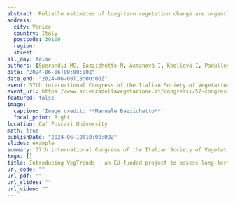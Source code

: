 ```yaml
---
abstract: Reliable estimates of long-term vegetation change are urgently needed as a benchmark for monitoring and reporting on the conservation status of terrestrial habitats, as well as to plan and undertake effective conservation measures. We introduce the EU-funded project VegTrends (“Assessing long-term trends in vegetation and evaluating protected areas effectiveness”) and illustrate results from its first work package. Building on an unprecedented number of previously-disconnected datasets now included in the ReSurveyEurope database, we assessed compositional shifts characterising the vegetation of European open habitats in the last decades. Besides quantifying community-level changes in taxonomic, functional and phylogenetic diversity metrics, we tracked trends in the occurrence and cover of individual species. We also identified the driving mechanisms (species gain vs loss) and tested for the exceptionality of observed changes. Our results suggest that, in the last decades, European open habitats underwent important changes in all the analysed diversity facets, with notable differences across vegetation types. At the community level, most habitats have experienced considerable shifts in both species composition and dominance structure, in most cases driven by species loss. Significant changes were also detected at the level of individual species. Although trends differed across vegetation types, our findings indicate an overall increase in generalist and competitive species at the expense of habitat specialists. While offering unprecedented insights into long-term vegetation dynamics at the European scale, our results highlight the importance of temporal analysis for an effective and targeted biodiversity conservation.
address:
  city: Venice
  country: Italy
  postcode: 30100
  region:
  street:
all_day: false
authors: [Sperandii MG, Bazzichetto M, Axmanová I, Knollová I, Padullés Cubino J, Damasceno G, Lososová Z, Barták V, Essl F, Bruelheide H, ReSurveyEurope data contributors, Chytrý M]
date: "2024-06-06T09:00:00Z"
date_end: "2024-06-08T18:00:00Z"
event: 57th international Congress of the Italian Society of Vegetation Science - Vegetation science in the era of nature restoration.
event_url: https://www.scienzadellavegetazione.it/congressi/57-congresso/
featured: false
image:
  caption: 'Image credit: **Manuele Bazzichetto**'
  focal_point: Right
location: Ca' Foscari University
math: true
publishDate: "2024-06-10T10:00:00Z"
slides: example
summary: 57th international Congress of the Italian Society of Vegetation Science - Vegetation science in the era of nature restoration. 06-08 June 2024, Venice, Italy.
tags: []
title: Introducing VegTrends - an EU-funded project to assess long-term trends in European vegetation and evaluating the effectiveness of protected areas
url_code: ""
url_pdf: ""
url_slides: ""
url_video: ""
---
```

